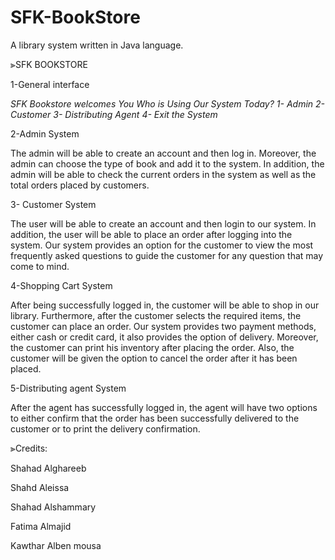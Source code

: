 # SFK-BookStore
A library system written in Java language.

⫸SFK BOOKSTORE



1-General interface

*SFK Bookstore welcomes You*
*Who is Using Our System Today?*
 *1- Admin*
 *2- Customer*
 *3- Distributing Agent*
 *4- Exit the System*
   
                    
2-Admin System

The admin will be able to create an account and then log in. Moreover, the admin can choose the type of book and add it to the system. In addition, the admin will be able to check the current orders in the system as well as the total orders placed by customers.

3- Customer System 

The user will be able to create an account and then login to our system. In addition, the user will be able to place an order after logging into the system. Our system provides an option for the customer to view the most frequently asked questions to guide the customer for any question that may come to mind.

4-Shopping Cart System

After being successfully logged in, the customer will be able to shop in our library. Furthermore, after the customer selects the required items, the customer can place an order. Our system provides two payment methods, either cash or credit card, it also provides the option of delivery. Moreover, the customer can print his inventory after placing the order.  Also, the customer will be given the option to cancel the order after it has been placed.

5-Distributing agent System

After the agent has successfully logged in, the agent will have two options to either confirm that the order has been successfully delivered to the customer or to print the delivery confirmation.




⫸Credits:

Shahad Alghareeb

Shahd Aleissa

Shahad Alshammary

Fatima Almajid

Kawthar Alben mousa

